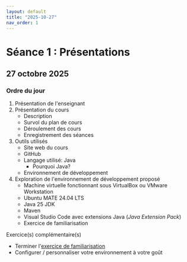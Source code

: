 ```yaml
---
layout: default
title: "2025-10-27"
nav_order: 1
---
```

# Séance 1 : Présentations

## 27 octobre 2025

### Ordre du jour

1. Présentation de l'enseignant
2. Présentation du cours
   * Description
   * Survol du plan de cours
   * Déroulement des cours
   * Enregistrement des séances
3. Outils utilisés
   * Site web du cours
   * GitHub
   * Langage utilisé: Java
     * Pourquoi Java?
   * Environnement de développement
4. Exploration de l'environnement de développement proposé
   * Machine virtuelle fonctionnant sous VirtualBox ou VMware Workstation
   * Ubuntu MATE 24.04 LTS
   * Java 25 JDK
   * Maven
   * Visual Studio Code avec extensions Java (*Java Extension Pack*)
   * Exercice de familiarisation

Exercice(s) complémentaire(s)

* Terminer l'[exercice de familiarisation](../exercices/familiarisation-vscode-java)
* Configurer / personnaliser votre environnement à votre goût
